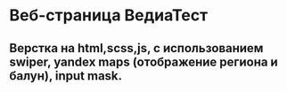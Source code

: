 # Веб-страница ВедиаТест
## Верстка на html,scss,js, с использованием swiper, yandex maps (отображение региона и балун), input mask.